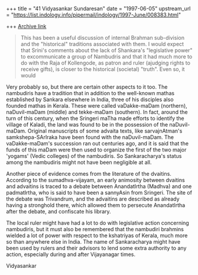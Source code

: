 +++
title = "41 Vidyasankar Sundaresan"
date = "1997-06-05"
upstream_url = "https://list.indology.info/pipermail/indology/1997-June/008383.html"

+++
[Archive link](https://list.indology.info/pipermail/indology/1997-June/008383.html)


> This has been a useful discussion of internal Brahman
> sub-division and the "historical" traditions associated
> with them.  I would expect that Srini's comments about
> the lack of Shankara's "legislative power" to
> excommunicate a group of Nambudris and that it had much
> more to do with the Raja of Kollengode, as patron and
> ruler (ajudging rights to receive gifts), is closer to
> the historical (societal) "truth".  Even so, it would

Very probably so, but there are certain other aspects to it too. The
nambudiris have a tradition that in addition to the well-known mathas
established by Sankara elsewhere in India, three of his disciples also
founded mathas in Kerala. These were called vaDakke-maDam (northern),
naDuvil-maDam (middle) and tekke-maDam (southern). In fact, around the
turn of this century, when the Sringeri maTha made efforts to identify the
village of Kaladi, the land was found to be in the possession of the
naDuvil-maDam. Original manuscripts of some advaita texts, like 
sarvajnAtman's samkshepa-SArIraka have been found with the naDuvil-maDam.
The vaDakke-maDam's succession ran out centuries ago, and it is said that
the funds of this maDam were then used to organize the first of the two
major 'yogams' (Vedic colleges) of the nambudiris. So Sankaracharya's
status among the nambudiris might not have been negligible at all. 

Another piece of evidence comes from the literature of the dvaitins.
According to the sumadhva-vijayam, an early animosity between dvaitins and
advaitins is traced to a debate between AnandatIrtha (Madhva) and one
padmatIrtha, who is said to have been a sannyAsin from Sringeri. The site
of the debate was Trivandrum, and the advaitins are described as already
having a stronghold there, which allowed them to persecute AnandatIrtha
after the debate, and confiscate his library. 

The local ruler might have had a lot to do with legislative action
concerning nambudiris, but it must also be remembered that the nambudiri
brahmins wielded a lot of power with respect to the kshatriyas of Kerala,
much more so than anywhere else in India. The name of Sankaracharya might
have been used by rulers and their advisors to lend some extra authority
to any action, especially during and after Vijayanagar times. 

Vidyasankar





